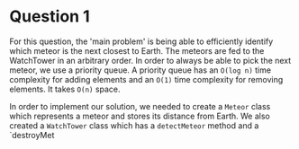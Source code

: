 # Question 1

For this question, the 'main problem' is being able to efficiently identify which meteor is the next closest to Earth. The meteors are fed to the WatchTower in an arbitrary order. In order to always be able to pick the next meteor, we use a priority queue. A priority queue has an `O(log n)` time complexity for adding elements and an `O(1)` time complexity for removing elements. It takes `O(n)` space.

In order to implement our solution, we needed to create a `Meteor` class which represents a meteor and stores its distance from Earth. We also created a `WatchTower` class which has a `detectMeteor` method and a `destroyMet